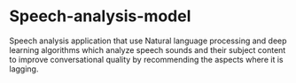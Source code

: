 # Speech-analysis-model
Speech analysis application that use Natural language processing and deep learning algorithms which analyze speech sounds and their subject content to improve conversational quality by recommending the aspects where it is lagging.
